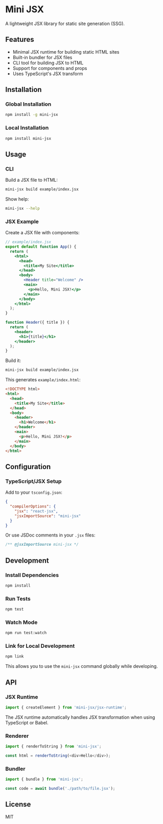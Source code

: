 # Mini JSX

A lightweight JSX library for static site generation (SSG).

## Features

- Minimal JSX runtime for building static HTML sites
- Built-in bundler for JSX files
- CLI tool for building JSX to HTML
- Support for components and props
- Uses TypeScript's JSX transform

## Installation

### Global Installation

```bash
npm install -g mini-jsx
```

### Local Installation

```bash
npm install mini-jsx
```

## Usage

### CLI

Build a JSX file to HTML:

```bash
mini-jsx build example/index.jsx
```

Show help:

```bash
mini-jsx --help
```

### JSX Example

Create a JSX file with components:

```jsx
// example/index.jsx
export default function App() {
  return (
    <html>
      <head>
        <title>My Site</title>
      </head>
      <body>
        <Header title="Welcome" />
        <main>
          <p>Hello, Mini JSX!</p>
        </main>
      </body>
    </html>
  );
}

function Header({ title }) {
  return (
    <header>
      <h1>{title}</h1>
    </header>
  );
}
```

Build it:

```bash
mini-jsx build example/index.jsx
```

This generates `example/index.html`:

```html
<!DOCTYPE html>
<html>
  <head>
    <title>My Site</title>
  </head>
  <body>
    <header>
      <h1>Welcome</h1>
    </header>
    <main>
      <p>Hello, Mini JSX!</p>
    </main>
  </body>
</html>
```

## Configuration

### TypeScript/JSX Setup

Add to your `tsconfig.json`:

```json
{
  "compilerOptions": {
    "jsx": "react-jsx",
    "jsxImportSource": "mini-jsx"
  }
}
```

Or use JSDoc comments in your `.jsx` files:

```jsx
/** @jsxImportSource mini-jsx */
```

## Development

### Install Dependencies

```bash
npm install
```

### Run Tests

```bash
npm test
```

### Watch Mode

```bash
npm run test:watch
```

### Link for Local Development

```bash
npm link
```

This allows you to use the `mini-jsx` command globally while developing.

## API

### JSX Runtime

```javascript
import { createElement } from 'mini-jsx/jsx-runtime';
```

The JSX runtime automatically handles JSX transformation when using TypeScript or Babel.

### Renderer

```javascript
import { renderToString } from 'mini-jsx';

const html = renderToString(<div>Hello</div>);
```

### Bundler

```javascript
import { bundle } from 'mini-jsx';

const code = await bundle('./path/to/file.jsx');
```

## License

MIT
